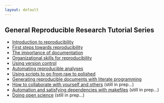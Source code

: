 ```yaml
---
layout: default
---
```


## General Reproducible Research Tutorial Series
* [Introduction to reproducibility](introduction)
* [First steps towards reproducibility](first_steps)
* [The importance of documentation](documentation)
* [Organizational skills for reproducibility](organization)
* [Using version control](version_control)
* [Automating reproducible analyses](automation)
* [Using scripts to go from raw to polished](programmatic_analyses)
* [Generating reproducible documents with literate programming](literate_programming)
* [How to collaborate with yourself and others](collaboration) (still in prep...)
* [Automation and satisfying dependencies with makefiles](makefiles) (still in prep...)
* [Doing open science](open_science) (still in prep...)
